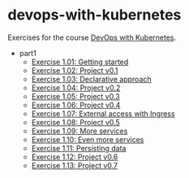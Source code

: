 # devops-with-kubernetes

Exercises for the course [DevOps with Kubernetes](https://devopswithkubernetes.com/).

- part1
  - [Exercise 1.01: Getting started](part1/1.01)
  - [Exercise 1.02: Project v0.1](part1/1.02)
  - [Exercise 1.03: Declarative approach](part1/1.03)
  - [Exercise 1.04: Project v0.2](part1/1.04)
  - [Exercise 1.05: Project v0.3](part1/1.05)
  - [Exercise 1.06: Project v0.4](part1/1.06)
  - [Exercise 1.07: External access with Ingress](part1/1.07)
  - [Exercise 1.08: Project v0.5](part1/1.08)
  - [Exercise 1.09: More services](part1/1.09)
  - [Exercise 1.10: Even more services](part1/1.10)
  - [Exercise 1.11: Persisting data](part1/1.11)
  - [Exercise 1.12: Project v0.6](part1/1.12)
  - [Exercise 1.13: Project v0.7](part1/1.13)
